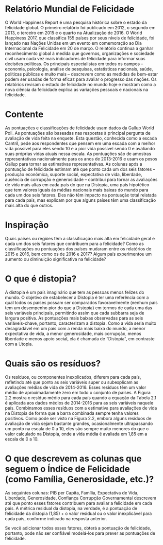 # Relatório Mundial de Felicidade

O World Happiness Report é uma pesquisa histórica sobre o estado da felicidade global. O primeiro relatório foi publicado em 2012, o segundo em 2013, o terceiro em 2015 e o quarto na Atualização de 2016. O World Happiness 2017, que classifica 155 países por seus níveis de felicidade, foi lançado nas Nações Unidas em um evento em comemoração ao Dia Internacional da Felicidade em 20 de março. O relatório continua a ganhar reconhecimento global à medida que governos, organizações e sociedade civil usam cada vez mais indicadores de felicidade para informar suas decisões políticas. Os principais especialistas em todos os campos – economia, psicologia, análise de pesquisas, estatísticas nacionais, saúde, políticas públicas e muito mais – descrevem como as medidas de bem-estar podem ser usadas de forma eficaz para avaliar o progresso das nações. Os relatórios revisam o estado de felicidade no mundo hoje e mostram como a nova ciência da felicidade explica as variações pessoais e nacionais na felicidade.

# Contente

As pontuações e classificações de felicidade usam dados da Gallup World Poll. As pontuações são baseadas nas respostas à principal pergunta de avaliação de vida feita na enquete. Esta questão, conhecida como a escada Cantril, pede aos respondentes que pensem em uma escada com a melhor vida possível para eles sendo 10 e a pior vida possível sendo 0 e avaliando suas próprias vidas atuais nessa escala. As pontuações são de amostras representativas nacionalmente para os anos de 2013-2016 e usam os pesos Gallup para tornar as estimativas representativas. As colunas após a pontuação de felicidade estimam até que ponto cada um dos seis fatores – produção econômica, suporte social, expectativa de vida, liberdade, ausência de corrupção e generosidade – contribui para tornar as avaliações de vida mais altas em cada país do que na Distopia, uma país hipotético que tem valores iguais às médias nacionais mais baixas do mundo para cada um dos seis fatores. Eles não têm impacto na pontuação total relatada para cada país, mas explicam por que alguns países têm uma classificação mais alta do que outros.

# Inspiração

Quais países ou regiões têm a classificação mais alta em felicidade geral e cada um dos seis fatores que contribuem para a felicidade? Como as classificações ou pontuações dos países mudaram entre os relatórios de 2015 e 2016, bem como os de 2016 e 2017? Algum país experimentou um aumento ou diminuição significativa na felicidade?

# O que é distopia?

A distopia é um país imaginário que tem as pessoas menos felizes do mundo. O objetivo de estabelecer a Distopia é ter uma referência com a qual todos os países possam ser comparados favoravelmente (nenhum país tem um desempenho pior do que a Distopia) em termos de cada uma das seis variáveis ​​principais, permitindo assim que cada subbarra seja de largura positiva. As pontuações mais baixas observadas para as seis variáveis-chave, portanto, caracterizam a distopia. Como a vida seria muito desagradável em um país com a renda mais baixa do mundo, a menor expectativa de vida, a menor generosidade, mais corrupção, menos liberdade e menos apoio social, ela é chamada de “Distopia”, em contraste com a Utopia.

# Quais são os resíduos?

Os resíduos, ou componentes inexplicados, diferem para cada país, refletindo até que ponto as seis variáveis ​​super ou subexplicam as avaliações médias de vida de 2014-2016. Esses resíduos têm um valor médio de aproximadamente zero em todo o conjunto de países. A Figura 2.2 mostra o resíduo médio para cada país quando a equação da Tabela 2.1 é aplicada aos dados médios de 2014-2016 para as seis variáveis ​​naquele país. Combinamos esses resíduos com a estimativa para avaliações de vida na Distopia de forma que a barra combinada sempre tenha valores positivos. Como pode ser visto na Figura 2.2, embora alguns resíduos de avaliação de vida sejam bastante grandes, ocasionalmente ultrapassando um ponto na escala de 0 a 10, eles são sempre muito menores do que o valor calculado na Distopia, onde a vida média é avaliada em 1,85 em a escala de 0 a 10.

# O que descrevem as colunas que seguem o Índice de Felicidade (como Família, Generosidade, etc.)?

As seguintes colunas: PIB per Capita, Família, Expectativa de Vida, Liberdade, Generosidade, Confiança Corrupção Governamental descrevem até que ponto esses fatores contribuem para avaliar a felicidade em cada país.
A métrica residual da distopia, na verdade, é a pontuação de felicidade da distopia (1,85) + o valor residual ou o valor inexplicável para cada país, conforme indicado na resposta anterior.

Se você adicionar todos esses fatores, obterá a pontuação de felicidade, portanto, pode não ser confiável modelá-los para prever as pontuações de felicidade.
